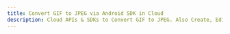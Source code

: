 ---title: Convert GIF to JPEG via Android SDK in Clouddescription: Cloud APIs & SDKs to Convert GIF to JPEG. Also Create, Edit & Render Microsoft Word & OpenOffice documents in the Cloud.---